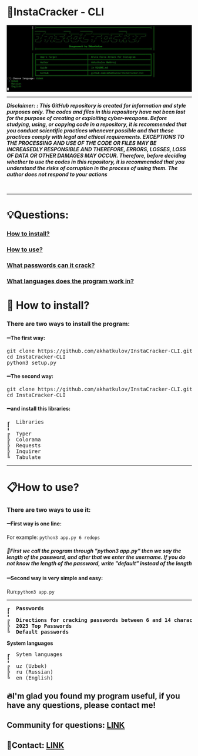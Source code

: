 

<b align="center"> <h1> 💎InstaCracker - CLI </h1> </b>
<img align="center" src="pics/photo_2023-12-26_14-15-14.jpg">
<hr>
<i><b>Disclaimer: : This GitHub repository is created for information and style purposes only. The codes and files in this repository have not been lost for the purpose of creating or exploiting cyber-weapons. Before studying, using, or copying code in a repository, it is recommended that you conduct scientific practices whenever possible and that these practices comply with legal and ethical requirements. EXCEPTIONS TO THE PROCESSING AND USE OF THE CODE OR FILES MAY BE INCREASEDLY RESPONSIBLE AND THEREFORE, ERRORS, LOSSES, LOSS OF DATA OR OTHER DAMAGES MAY OCCUR. Therefore, before deciding whether to use the codes in this repository, it is recommended that you understand the risks of corruption in the process of using them.
The author does not respond to your actions</b></i></i> <br>
<p></p> <br>
<hr>
<h1>💡Questions:</h1>
<h3><a href="https://github.com/akhatkulov/InstaCracker-CLI#install">How to install?</a></h3>
<h3><a href="https://github.com/akhatkulov/InstaCracker-CLI#use">How to use?</a></h3>
<h3><a href="https://github.com/akhatkulov/InstaCracker-CLI#passwords">What passwords can it crack?</a></h3>
<h3><a href="https://github.com/akhatkulov/InstaCracker-CLI#lang">What languages ​​does the program work in?</a></h3>

<h1 id="install">📁	How to install?</h1>
<h3>There are two ways to install the program:</h3>
<h4>➖The first way: </h4> 
<pre>
git clone https://github.com/akhatkulov/InstaCracker-CLI.git
cd InstaCracker-CLI
python3 setup.py
</pre>
<h4>➖The second way:</h4>
<pre>
git clone https://github.com/akhatkulov/InstaCracker-CLI.git
cd InstaCracker-CLI
</pre>
<h4>➖and install this libraries:</h4>
<pre>
┎  Libraries
╏
╔  Typer
╠  Colorama
╠  Requests
╠  Inquirer
╚  Tabulate
</pre>
<hr>
<h1 id="use"> 📋How to use? </h1>
<h3>There are two ways to use it:</h3>
<h4>➖First way is one line:</h4>
For example: <code>python3 app.py 6 redops</code>
<h5 id="lang">📌First we call the program through "python3 app.py" then we say the length of the password, and after that we enter the username. If you do not know the length of the password, write "default" instead of the length</h5>

<h4>➖Second way is very simple and easy:</h4>
Run:<code>python3 app.py</code>
<hr>

<b id="crack_types">
<pre>
┎  Passwords
╏
╔  Directions for cracking passwords between 6 and 14 characters long
╠  2023 Top Passwords
╚  Default passwords
</pre>
</b>
<b id="lang"> System languages</b>
<pre>
┎  Sytem languages
╏
╔  uz (Uzbek)
╠  ru (Russian)
╚  en (English)
</pre>
<h2>🔥I'm glad you found my program useful, if you have any questions, please contact me!</h2>
<h2> Community for questions: <a href="https://t.me/+tmN2hmIaT1EwNjQy">LINK</a> </h2>
<h2>📩Contact: <a href="https://t.me/akhatkulov">LINK</a></h2>
<br> <br>
